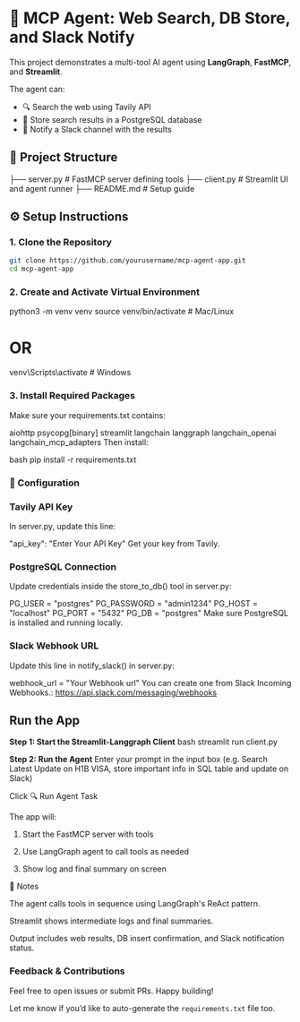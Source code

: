 # 🤖 MCP Agent: Web Search, DB Store, and Slack Notify

This project demonstrates a multi-tool AI agent using **LangGraph**, **FastMCP**, and **Streamlit**.

The agent can:
- 🔍 Search the web using Tavily API
- 💾 Store search results in a PostgreSQL database
- 📢 Notify a Slack channel with the results
  
## 📁 Project Structure

├── server.py # FastMCP server defining tools
├── client.py # Streamlit UI and agent runner
├── README.md # Setup guide

## ⚙️ Setup Instructions

### 1. Clone the Repository

```bash
git clone https://github.com/yourusername/mcp-agent-app.git
cd mcp-agent-app
```

### 2. Create and Activate Virtual Environment

python3 -m venv venv
source venv/bin/activate       # Mac/Linux
# OR
venv\Scripts\activate          # Windows

### 3. Install Required Packages
Make sure your requirements.txt contains:

aiohttp
psycopg[binary]
streamlit
langchain
langgraph
langchain_openai
langchain_mcp_adapters
Then install:

bash
pip install -r requirements.txt


### 🔑 Configuration

### Tavily API Key
In server.py, update this line:

"api_key": "Enter Your API Key"
Get your key from Tavily.

### PostgreSQL Connection
Update credentials inside the store_to_db() tool in server.py:


PG_USER = "postgres"
PG_PASSWORD = "admin1234"
PG_HOST = "localhost"
PG_PORT = "5432"
PG_DB = "postgres"
Make sure PostgreSQL is installed and running locally.

### Slack Webhook URL
Update this line in notify_slack() in server.py:

webhook_url = "Your Webhook url"
You can create one from Slack Incoming Webhooks.: https://api.slack.com/messaging/webhooks

## Run the App

**Step 1: Start the Streamlit-Langgraph Client**
bash
streamlit run client.py

**Step 2: Run the Agent**
Enter your prompt in the input box (e.g. Search Latest Update on H1B VISA, store important info in SQL table and update on Slack)

Click 🔍 Run Agent Task

The app will:

1. Start the FastMCP server with tools

2. Use LangGraph agent to call tools as needed

3. Show log and final summary on screen

📌 Notes

The agent calls tools in sequence using LangGraph's ReAct pattern.

Streamlit shows intermediate logs and final summaries.

Output includes web results, DB insert confirmation, and Slack notification status.

### Feedback & Contributions
Feel free to open issues or submit PRs. Happy building!

Let me know if you’d like to auto-generate the `requirements.txt` file too.









